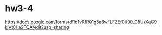# hw3-4
https://docs.google.com/forms/d/1d1vRfRQ1g5a8wFLFZEf0U90_C5UsXqC9kjVt0Ha2TQA/edit?usp=sharing
